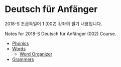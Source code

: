 # Deutsch für Anfänger

2018-S 초급독일어 1 (002) 강좌의 필기 내용입니다.

Notes for 2018-S Deutsch für Anfänger (002) Course.

- [Phonics](aussprache.md)
- [Words](wörter.md)
  - [Word Organizer](organizer/README.md)
- [Grammers](grammatik.md)
